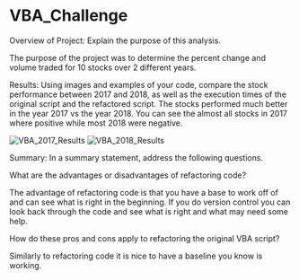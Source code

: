 # VBA_Challenge
Overview of Project: Explain the purpose of this analysis.

The purpose of the project was to determine the percent change and volume traded for 10 stocks over 2 different years. 

Results: Using images and examples of your code, compare the stock performance between 2017 and 2018, as well as the execution times of the original script and the refactored script.
The stocks performed much better in the year 2017 vs the year 2018. 
You can see the almost all stocks in 2017 where positive while most 2018 were negative. 

![VBA_2017_Results](https://user-images.githubusercontent.com/90650209/159138568-d1673df7-41cf-48fd-b464-b41342b6ff8d.png)
![VBA_2018_Results](https://user-images.githubusercontent.com/90650209/159138569-95f2cd1c-5b6c-4846-a1e0-c7e1893c4fa8.png)

Summary: In a summary statement, address the following questions.

What are the advantages or disadvantages of refactoring code?

The advantage of refactoring code is that you have a base to work off of and can see what is right in the beginning. 
If you do version control you can look back through the code and see what is right and what may need some help. 

How do these pros and cons apply to refactoring the original VBA script?

Similarly to refactoring code it is nice to have a baseline you know is working. 
